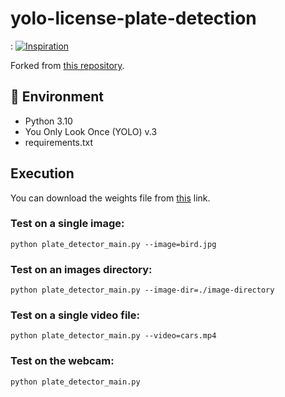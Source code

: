 # yolo-license-plate-detection

:  [![Inspiration](https://img.youtube.com/vi/NXjCJZxeaQA/0.jpg)](https://www.youtube.com/watch?v=NXjCJZxeaQA)

Forked from [this repository](https://github.com/alitourani/yolo-license-plate-detection).

## 🔨 Environment

- Python 3.10
- You Only Look Once (YOLO) v.3
- requirements.txt

## Execution

You can download the weights file from [this](https://drive.google.com/file/d/1vXjIoRWY0aIpYfhj3TnPUGdmJoHnWaOc/ "this") link.

### Test on a single image:

```
python plate_detector_main.py --image=bird.jpg
```

### Test on an images directory:

```
python plate_detector_main.py --image-dir=./image-directory
```

### Test on a single video file:

```
python plate_detector_main.py --video=cars.mp4
```

### Test on the webcam:

```
python plate_detector_main.py
```

